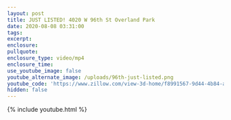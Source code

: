 ```yaml
---
layout: post
title: JUST LISTED! 4020 W 96th St Overland Park
date: 2020-08-08 03:31:00
tags:
excerpt:
enclosure:
pullquote:
enclosure_type: video/mp4
enclosure_time:
use_youtube_image: false
youtube_alternate_image: /uploads/96th-just-listed.png
youtube_code: 'https://www.zillow.com/view-3d-home/f8991567-9d44-4b84-a78e-fcbf42c59517'
hidden: false
---
```


{% include youtube.html %}